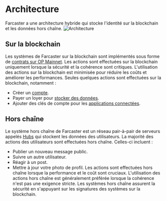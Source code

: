 # Architecture
Farcaster a une architecture hybride qui stocke l'identité sur la blockchain et les données hors chaîne.
![Architecture](/assets/architecture.png)
## Sur la blockchain
Les systèmes de Farcaster sur la blockchain sont implémentés sous forme de [contrats sur OP Mainnet](./contracts.md). Les actions sont effectuées sur la blockchain uniquement lorsque la sécurité et la cohérence sont critiques. L'utilisation des actions sur la blockchain est minimisée pour réduire les coûts et améliorer les performances.
Seules quelques actions sont effectuées sur la blockchain, notamment :
- Créer un [compte](../what-is-farcaster/accounts.md).
- Payer un loyer pour [stocker des données](../what-is-farcaster/messages.md#storage).
- Ajouter des clés de compte pour les [applications connectées](../what-is-farcaster/apps.md#connected-apps).
## Hors chaîne
Le système hors chaîne de Farcaster est un réseau pair-à-pair de serveurs appelés [Hubs](./hubs.md) qui stockent les données des utilisateurs. La majorité des actions des utilisateurs sont effectuées hors chaîne. Celles-ci incluent :
- Publier un nouveau message public.
- Suivre un autre utilisateur.
- Réagir à un post.
- Mettre à jour votre photo de profil.
Les actions sont effectuées hors chaîne lorsque la performance et le coût sont cruciaux. L'utilisation des actions hors chaîne est généralement préférée lorsque la cohérence n'est pas une exigence stricte. Les systèmes hors chaîne assurent la sécurité en s'appuyant sur les signatures des systèmes sur la blockchain.